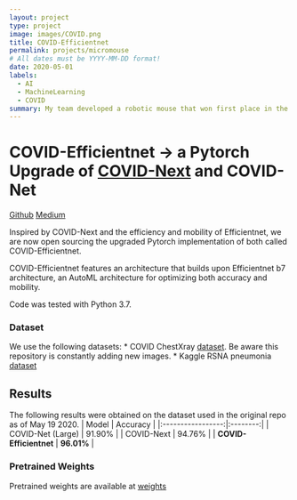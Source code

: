 ```yaml
---
layout: project
type: project
image: images/COVID.png
title: COVID-Efficientnet
permalink: projects/micromouse
# All dates must be YYYY-MM-DD format!
date: 2020-05-01
labels:
  - AI
  - MachineLearning
  - COVID
summary: My team developed a robotic mouse that won first place in the 2015 UH Micromouse competition.
---
```


# COVID-Efficientnet &rarr; a Pytorch Upgrade of [COVID-Next](https://github.com/velebit-ai/COVID-Next-Pytorch) and COVID-Net

[Github](https://github.com/weichen-huang/COVID-Efficientnet-Pytorch)
[Medium](https://medium.com/@weichen.huang.2020/covid-efficientnet-covid-19-detection-with-chest-x-ray-images-and-deep-learning-7eaaf25645bf)

Inspired by COVID-Next and the efficiency and mobility of Efficientnet, we are now open sourcing the upgraded Pytorch implementation of both called COVID-Efficientnet.

COVID-Efficientnet features an architecture that builds upon Efficientnet b7 architecture, an AutoML architecture for optimizing both accuracy and mobility.

Code was tested with Python 3.7.

### Dataset

We use the following datasets:
    * COVID ChestXray [dataset](https://github.com/ieee8023/covid-chestxray-dataset.git). Be aware this repository is constantly adding new images.
    * Kaggle RSNA pneumonia [dataset](https://www.kaggle.com/c/rsna-pneumonia-detection-challenge/data)



## Results

The following results were obtained on the dataset used in the original repo as of May 19 2020.
| Model                  | Accuracy |
|:-----------------:|:--------:|
| COVID-Net (Large) | 91.90%   |
| COVID-Next    | 94.76%   |
| **COVID-Efficientnet**    | **96.01%**   |

### Pretrained Weights

Pretrained weights are available at [weights](https://drive.google.com/open?id=1-uCQr7gcPUj2szKrDK1tSfv1BNj8XBHM)








